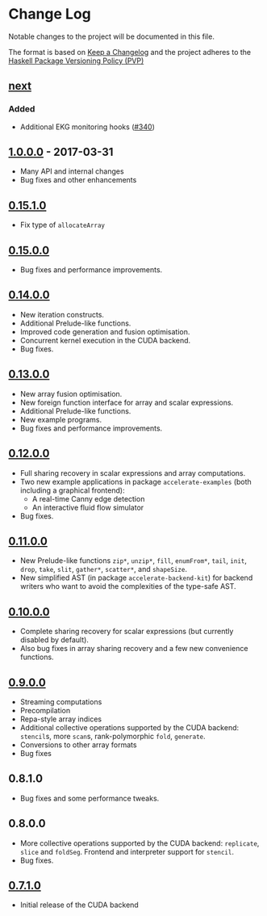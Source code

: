 # Change Log

Notable changes to the project will be documented in this file.

The format is based on [Keep a Changelog](http://keepachangelog.com/) and the
project adheres to the [Haskell Package Versioning
Policy (PVP)](https://pvp.haskell.org)

## [next]
### Added
  * Additional EKG monitoring hooks ([#340])

## [1.0.0.0] - 2017-03-31
  * Many API and internal changes
  * Bug fixes and other enhancements

## [0.15.1.0]
  * Fix type of `allocateArray`

## [0.15.0.0]
  * Bug fixes and performance improvements.

## [0.14.0.0]
  * New iteration constructs.
  * Additional Prelude-like functions.
  * Improved code generation and fusion optimisation.
  * Concurrent kernel execution in the CUDA backend.
  * Bug fixes.

## [0.13.0.0]
  * New array fusion optimisation.
  * New foreign function interface for array and scalar expressions.
  * Additional Prelude-like functions.
  * New example programs.
  * Bug fixes and performance improvements.

## [0.12.0.0]
  * Full sharing recovery in scalar expressions and array computations.
  * Two new example applications in package `accelerate-examples` (both including a graphical frontend):
    * A real-time Canny edge detection 
    * An interactive fluid flow simulator
  * Bug fixes.

## [0.11.0.0]
  * New Prelude-like functions `zip*`, `unzip*`, `fill`, `enumFrom*`, `tail`,
    `init`, `drop`, `take`, `slit`, `gather*`, `scatter*`, and `shapeSize`.
  * New simplified AST (in package `accelerate-backend-kit`) for backend writers
    who want to avoid the complexities of the type-safe AST.

## [0.10.0.0]
  * Complete sharing recovery for scalar expressions (but currently disabled by default).
  * Also bug fixes in array sharing recovery and a few new convenience functions.

## [0.9.0.0]
  * Streaming computations
  * Precompilation
  * Repa-style array indices
  * Additional collective operations supported by the CUDA backend: `stencil`s,
    more `scan`s, rank-polymorphic `fold`, `generate`.
  * Conversions to other array formats
  * Bug fixes

## 0.8.1.0
  * Bug fixes and some performance tweaks.

## 0.8.0.0
  * More collective operations supported by the CUDA backend: `replicate`,
    `slice` and `foldSeg`. Frontend and interpreter support for `stencil`.
  * Bug fixes.

## [0.7.1.0]
  * Initial release of the CUDA backend


[next]:             https://github.com/AccelerateHS/accelerate/compare/1.0.0.0...HEAD
[1.0.0.0]:          https://github.com/AccelerateHS/accelerate/compare/0.15.1.0...1.0.0.0
[0.15.1.0]:         https://github.com/AccelerateHS/accelerate/compare/0.15.0.0...0.15.1.0
[0.15.0.0]:         https://github.com/AccelerateHS/accelerate/compare/0.14.0.0...0.15.0.0
[0.14.0.0]:         https://github.com/AccelerateHS/accelerate/compare/0.13.0.0...0.14.0.0
[0.13.0.0]:         https://github.com/AccelerateHS/accelerate/compare/0.12.0.0...0.13.0.0
[0.12.0.0]:         https://github.com/AccelerateHS/accelerate/compare/0.11.0.0...0.12.0.0
[0.11.0.0]:         https://github.com/AccelerateHS/accelerate/compare/0.10.0.0...0.11.0.0
[0.10.0.0]:         https://github.com/AccelerateHS/accelerate/compare/0.9.0.0...0.10.0.0
[0.9.0.0]:          https://github.com/AccelerateHS/accelerate/compare/0_8_1_0...0.9.0.0
[0.7.1.0]:          https://github.com/AccelerateHS/accelerate/compare/0_6_0_0...0_7_1_0

[#340]:             https://github.com/AccelerateHS/accelerate/issues/340


